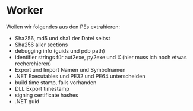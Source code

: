 # Worker
Wollen wir folgendes aus den PEs extrahieren:
* Sha256, md5 und sha1 der Datei selbst
* Sha256 aller sections
* debugging info (guids und pdb path)
* identifier strings für aut2exe, py2exe und X (hier muss ich noch etwas recherchieren)
* Export und Import Namen und Symbolnamen
* .NET Executables und PE32 und PE64 unterscheiden
* build time stamp, falls vorhanden
* DLL Export timestamp
* signing certificate hashes
* .NET guid
